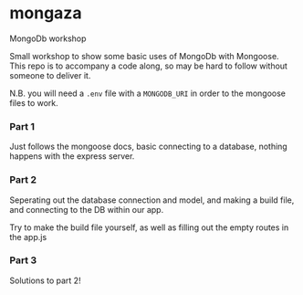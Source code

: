 # mongaza
MongoDb workshop

Small workshop to show some basic uses of MongoDb with Mongoose. This repo is to accompany a code along, so may be hard to follow without someone to deliver it.

N.B. you will need a `.env` file with a `MONGODB_URI` in order to the mongoose files to work.

### Part 1

Just follows the mongoose docs, basic connecting to a database, nothing happens with the express server.

### Part 2

Seperating out the database connection and model, and making a build file, and connecting to the DB within our app.

Try to make the build file yourself, as well as filling out the empty routes in the app.js

### Part 3

Solutions to part 2!
